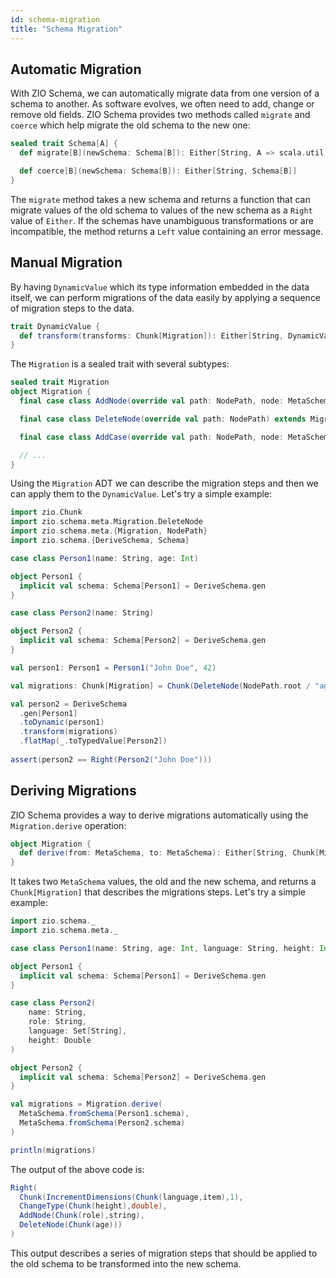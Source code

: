 ```yaml
---
id: schema-migration
title: "Schema Migration"
---
```


## Automatic Migration

With ZIO Schema, we can automatically migrate data from one version of a schema to another. As software evolves, we often need to add, change or remove old fields. ZIO Schema provides two methods called `migrate` and `coerce` which help migrate the old schema to the new one:

```scala
sealed trait Schema[A] {
  def migrate[B](newSchema: Schema[B]): Either[String, A => scala.util.Either[String, B]]

  def coerce[B](newSchema: Schema[B]): Either[String, Schema[B]]
}
```

The `migrate` method takes a new schema and returns a function that can migrate values of the old schema to values of the new schema as a `Right` value of `Either`. If the schemas have unambiguous transformations or are incompatible, the method returns a `Left` value containing an error message.

## Manual Migration

By having `DynamicValue` which its type information embedded in the data itself, we can perform migrations of the data easily by applying a sequence of migration steps to the data.

```scala
trait DynamicValue {
  def transform(transforms: Chunk[Migration]): Either[String, DynamicValue]
}
```

The `Migration` is a sealed trait with several subtypes:

```scala
sealed trait Migration
object Migration {
  final case class AddNode(override val path: NodePath, node: MetaSchema) extends Migration

  final case class DeleteNode(override val path: NodePath) extends Migration

  final case class AddCase(override val path: NodePath, node: MetaSchema) extends Migration

  // ...
}
```

Using the `Migration` ADT we can describe the migration steps and then we can apply them to the `DynamicValue`. Let's try a simple example:

```scala mdoc:compile-only
import zio.Chunk
import zio.schema.meta.Migration.DeleteNode
import zio.schema.meta.{Migration, NodePath}
import zio.schema.{DeriveSchema, Schema}

case class Person1(name: String, age: Int)

object Person1 {
  implicit val schema: Schema[Person1] = DeriveSchema.gen
}

case class Person2(name: String)

object Person2 {
  implicit val schema: Schema[Person2] = DeriveSchema.gen
}

val person1: Person1 = Person1("John Doe", 42)

val migrations: Chunk[Migration] = Chunk(DeleteNode(NodePath.root / "age"))

val person2 = DeriveSchema
  .gen[Person1]
  .toDynamic(person1)
  .transform(migrations)
  .flatMap(_.toTypedValue[Person2])
  
assert(person2 == Right(Person2("John Doe")))
```

## Deriving Migrations

ZIO Schema provides a way to derive migrations automatically using the `Migration.derive` operation:

```scala
object Migration {
  def derive(from: MetaSchema, to: MetaSchema): Either[String, Chunk[Migration]]
}
```

It takes two `MetaSchema` values, the old and the new schema, and returns a `Chunk[Migration]` that describes the migrations steps. Let's try a simple example:

```scala mdoc:compile-only
import zio.schema._
import zio.schema.meta._

case class Person1(name: String, age: Int, language: String, height: Int)

object Person1 {
  implicit val schema: Schema[Person1] = DeriveSchema.gen
}

case class Person2(
    name: String,
    role: String,
    language: Set[String],
    height: Double
)

object Person2 {
  implicit val schema: Schema[Person2] = DeriveSchema.gen
}

val migrations = Migration.derive(
  MetaSchema.fromSchema(Person1.schema),
  MetaSchema.fromSchema(Person2.schema)
)

println(migrations)
```

The output of the above code is:

```scala
Right(
  Chunk(IncrementDimensions(Chunk(language,item),1),
  ChangeType(Chunk(height),double),
  AddNode(Chunk(role),string),
  DeleteNode(Chunk(age)))
)
```

This output describes a series of migration steps that should be applied to the old schema to be transformed into the new schema.
